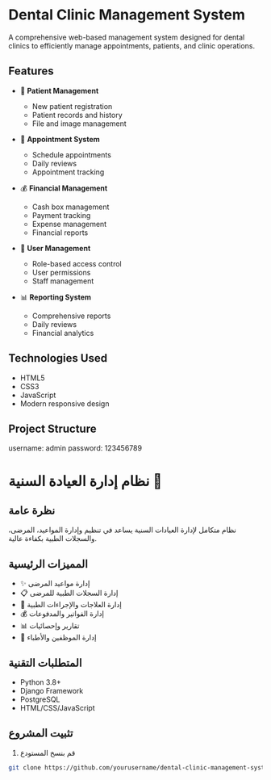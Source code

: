 # Dental Clinic Management System

A comprehensive web-based management system designed for dental clinics to efficiently manage appointments, patients, and clinic operations.

## Features

- 🦷 **Patient Management**
  - New patient registration
  - Patient records and history
  - File and image management
  
- 📅 **Appointment System**
  - Schedule appointments
  - Daily reviews
  - Appointment tracking
  
- 💰 **Financial Management**
  - Cash box management
  - Payment tracking
  - Expense management
  - Financial reports

- 👥 **User Management**
  - Role-based access control
  - User permissions
  - Staff management

- 📊 **Reporting System**
  - Comprehensive reports
  - Daily reviews
  - Financial analytics

## Technologies Used

- HTML5
- CSS3
- JavaScript
- Modern responsive design

## Project Structure
username: admin
password: 123456789

# نظام إدارة العيادة السنية 🦷

## نظرة عامة
نظام متكامل لإدارة العيادات السنية يساعد في تنظيم وإدارة المواعيد، المرضى، والسجلات الطبية بكفاءة عالية.

## المميزات الرئيسية
- ✨ إدارة مواعيد المرضى
- 📋 إدارة السجلات الطبية للمرضى
- 💊 إدارة العلاجات والإجراءات الطبية
- 💰 إدارة الفواتير والمدفوعات
- 📊 تقارير وإحصائيات
- 👥 إدارة الموظفين والأطباء

## المتطلبات التقنية
- Python 3.8+
- Django Framework
- PostgreSQL
- HTML/CSS/JavaScript

## تثبيت المشروع
1. قم بنسخ المستودع
```bash
git clone https://github.com/yourusername/dental-clinic-management-system.git

